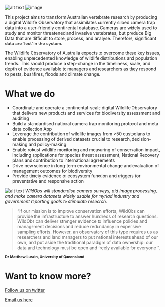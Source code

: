 ![alt text](https://www.tern.org.au/wp-content/uploads/elementor/thumbs/WildObs_Website_Header_2048_400mm_1_60-provkfseacvrlp7z166vzwu83tlb3jy39o23l3misg.png)
![image](https://user-images.githubusercontent.com/111103188/187103820-923af8e8-b783-461c-809a-a118ee17ccb2.png)


This project aims to transform Australian vertebrate research by producing a digital Wildlife Observatory that assimilates currently siloed camera trap data into a user-friendly continental database. Cameras are widely used to study and monitor threatened and invasive vertebrates, but produce Big Data that are difficult to store, process, and analyse. Therefore, significant data are ‘lost’ in the system.

The Wildlife Observatory of Australia expects to overcome these key issues, enabling unprecedented knowledge of wildlife distributions and population trends. This should produce a step-change in the timeliness, scale, and depth of evidence available to managers and researchers as they respond to pests, bushfires, floods and climate change.

# What we do

- Coordinate and operate a continental-scale digital Wildlife Observatory that delivers new products and services for biodiversity assessment and auditing
- Build a standardised national camera trap monitoring protocol and meta data collection App
- Leverage the contribution of wildlife images from >50 custodians to enable processing of derived datasets crucial to research, decision-making and policy-making
- Enable robust wildlife monitoring and measuring of conservation impact, including applications for species threat assessment, National Recovery plans and contribution to international agreements
- Drive new science in long-term environmental change and evaluation of management outcomes for biodiversity
- Provide timely evidence of ecosystem function and triggers for preventative and responsive action

![alt text](https://www.tern.org.au/wp-content/uploads/Dashboard.jpg)
_WildObs will standardise camera surveys, aid image processing, and make camera datasets widely usable for myriad industry and government reporting goals to stimulate research._

>“If our mission is to improve conservation efforts, WildObs can provide the infrastructure to answer hundreds of research questions. WildObs can deliver stronger evidence to influence policies and management decisions and reduce redundancy in expensive sampling efforts. However, an observatory of this type requires us as researchers and land managers to put national interests ahead of our own, and put aside the traditional paradigm of data ownership: our data and technology must be open and freely available for everyone ”.

<sub>**Dr Matthew Luskin, University of Queensland** </sub>
 
# Want to know more?
[Follow us on twitter](https://twitter.com/WildObsAU)

[Email us here](mailto:wildobs@uq.edu.au)

